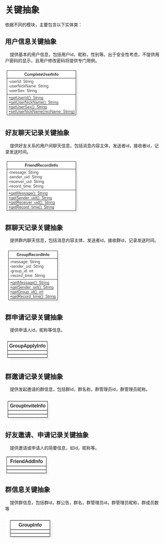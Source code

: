 # 关键抽象

依据不同的模块，主要包含以下实体类：

## 用户信息关键抽象

&nbsp;&nbsp;&nbsp;&nbsp;提供基本的用户信息，包括用户id，昵称，性别等。出于安全性考虑，不提供用户密码的显示，且用户修改密码将提供专门用例。

![用户模型][1]
 
  [1]: /images/userModel.png

## 好友聊天记录关键抽象

&nbsp;&nbsp;&nbsp;&nbsp;提供好友关系的用户间聊天信息，包括消息内容主体，发送者id，接收者id，记录发送时间。

![好友聊天记录模型][2]
 
  [2]: /images/friendRecordModel.png
  
## 群聊天记录关键抽象

&nbsp;&nbsp;&nbsp;&nbsp;提供群内聊天信息，包括消息内容主体，发送者id，接收群id，记录发送时间。

![群聊天记录模型][3]
 
  [3]: /images/groupRecordModel.png
  
## 群申请记录关键抽象

&nbsp;&nbsp;&nbsp;&nbsp;提供申请人id，昵称等信息。

![群申请记录模型][4]
 
  [4]: /images/GroupApplyModel.png
  
## 群邀请记录关键抽象

&nbsp;&nbsp;&nbsp;&nbsp;提供发起邀请的群信息，包括群id，群名称，群管理员id，群管理员昵称。

![群邀请记录模型][5]
 
  [5]: /images/GroupInviteModel.png
  
## 好友邀请、申请记录关键抽象

&nbsp;&nbsp;&nbsp;&nbsp;提供邀请或申请人的简要信息，如id，昵称等。

![好友邀请、申请记录模型][6]
 
  [6]: /images/friendAddModel.png
  
## 群信息关键抽象

&nbsp;&nbsp;&nbsp;&nbsp;提供群信息，包括群id，群公告，群名，群管理员id，群管理员昵称，群成员数等

![群信息模型][7]
 
  [7]: /images/groupModel.png

